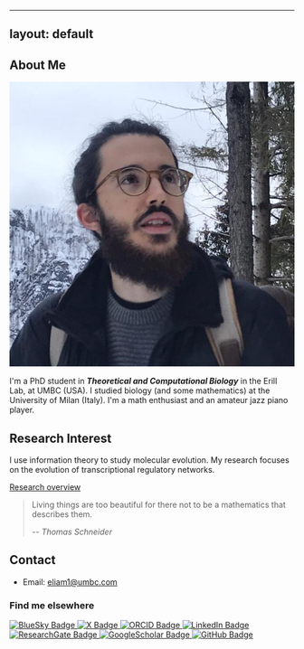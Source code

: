 <!-- Google tag (gtag.js) -->
<script async src="https://www.googletagmanager.com/gtag/js?id=G-WL39373EB2"></script>
<script>
  window.dataLayer = window.dataLayer || [];
  function gtag(){dataLayer.push(arguments);}
  gtag('js', new Date());

  gtag('config', 'G-WL39373EB2');
</script>

---
layout: default
---

## About Me

<img class="profile-picture" src="profile_picture_mountain.jpg">

I'm a PhD student in ***Theoretical and Computational Biology*** in the Erill Lab, at UMBC (USA).
I studied biology (and some mathematics) at the University of Milan (Italy).
I'm a math enthusiast and an amateur jazz piano player.

## Research Interest

I use information theory to study molecular evolution. My research focuses on the evolution of transcriptional regulatory networks.

[Research overview](https://eliamascolo.github.io/research)

> Living things are too beautiful for there not to be a mathematics that describes them.
>
> -- <cite>Thomas Schneider</cite>

## Contact

* Email: [eliam1@umbc.com](mailto:eliam1@umbc.com)

### Find me elsewhere

<a href="https://bsky.app/profile/eliamascolo.bsky.social">
  <img src="https://img.shields.io/badge/Bluesky-0285FF?logo=bluesky&logoColor=fff&style=for-the-badge" alt="BlueSky Badge" class="socialbadge">
</a>
<a href="https://twitter.com/EliaMascolo">
  <img src="https://img.shields.io/badge/X-000000.svg?style=for-the-badge&logo=X&logoColor=white" alt="X Badge" class="socialbadge">
</a>
<a href="https://orcid.org/0000-0003-2977-7844">
  <img src="https://img.shields.io/badge/orcid-A6CE39?style=for-the-badge&logo=orcid&logoColor=white" alt="ORCID Badge" class="socialbadge">
</a>
<a href="https://www.linkedin.com/in/eliamascolo/">
  <img src="https://custom-icon-badges.demolab.com/badge/LinkedIn-0A66C2?style=for-the-badge&logo=linkedin-white&logoColor=fff" alt="LinkedIn Badge" class="socialbadge">
</a>
<a href="https://www.researchgate.net/profile/Elia-Mascolo">
  <img src="https://img.shields.io/badge/Research_Gate-00CCBB.svg?&style=for-the-badge&logo=ResearchGate&logoColor=white" alt="ResearchGate Badge" class="socialbadge">
</a>
<a href="https://scholar.google.com/citations?user=xcVjtnsAAAAJ&hl=it&oi=ao">
  <img src="https://img.shields.io/badge/Google_Scholar-4285F4?style=for-the-badge&logo=google-scholar&logoColor=white" alt="GoogleScholar Badge" class="socialbadge">
</a>
<a href="https://github.com/eliamascolo">
  <img src="https://img.shields.io/badge/GitHub-%23121011.svg?&style=for-the-badge&logo=github&logoColor=white" alt="GitHub Badge" class="socialbadge">
</a>


